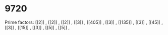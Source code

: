 # 9720

Prime factors: [[2]] , [[2]] , [[2]] , [[3]] , [[405]] , [[3]] , [[135]] , [[3]] , [[45]] , [[3]] , [[15]] , [[3]] , [[5]] , [[5]] , 